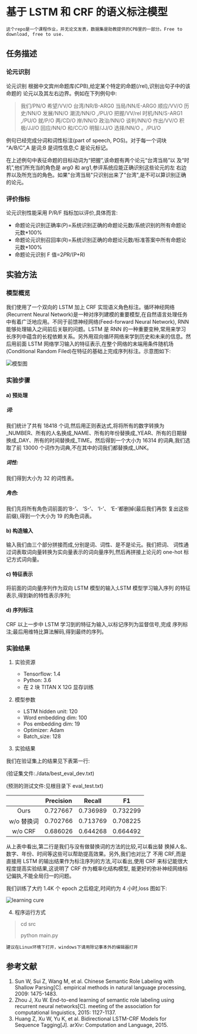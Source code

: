 # 基于 LSTM 和 CRF 的语义标注模型

```这个repo是一个课程作业，并无论文发表，数据集是助教提供的CPB里的一部分。Free to download, free to use.```

## 任务描述

### 论元识别

论元识别
根据中文宾州命题库(CPB),给定某个特定的命题(/rel),识别出句子中的该命题的
论元以及其左右边界。例如在下列例句中:

> 我们/PN/O 希望/VV/O 台湾/NR/B-ARG0 当局/NN/E-ARG0 顺应/VV/O 历史/NN/O
发展/NN/O 潮流/NN/O ,/PU/O 把握/VV/rel 时机/NN/S-ARG1 ,/PU/O 就/P/O
两/CD/O 岸/NN/O 政治/NN/O 谈判/NN/O 作出/VV/O 积极/JJ/O 回应/NN/O 和/CC/O
明智/JJ/O 选择/NN/O 。/PU/O

例句已经完成分词和词性标注(part of speech, POS)。对于每一个词块
“A/B/C”,A 是词;B 是词性信息;C 是论元标记。

在上述例句中表征命题的目标动词为“把握”,该命题有两个论元“台湾当局”以
及“时机”,他们所充当的角色是 arg0 和 arg1,参评系统应能正确识别这些论元的左
右边界以及所充当的角色。如果"台湾当局"只识别出来了"台湾",是不可以算识别正确
的论元。

### 评价指标

论元识别性能采用 P/R/F 指标加以评价,具体而言:

* 命题论元识别正确率(P)=系统识别正确的命题论元数/系统识别的所有命题论元数*100%
* 命题论元识别召回率(R)=系统识别正确的命题论元数/标准答案中所有命题论元数*100%
* 命题论元识别 F 值=2*P*R/(P+R)

## 实验方法

### 模型概览

我们使用了一个双向的 LSTM 加上 CRF 实现语义角色标注。循环神经网络(Recurrent Neural Network)是一种对序列建模的重要模型,在自然语言处理任务中有着广泛地应用。不同于前馈神经网络(Feed-forward Neural Network), RNN 能够处理输入之间前后关联的问题。LSTM 是 RNN 的一种重要变种,常用来学习长序列中蕴含的长程依赖关系。另外用双向循环网络来学到历史和未来的信息。然后用前面 LSTM 网络学习输入的特征表示,在整个网络的末端用条件随机场(Conditional Random Filed)在特征的基础上完成序列标注。示意图如下:

![模型图](./pic/pic1.png "模型图")

### 实验步骤

#### a) 预处理
##### 词:
我们统计了共有 18418 个词,然后用正则表达式,将将所有的数字转换为_NUMBER、所有的人名换成_NAME、所有的年份替换成_YEAR、所有的日期替换成_DAY、所有的时间替换成_TIME。然后得到一个大小为 16314 的词典,我们选取了前 13000 个词作为词典,不在其中的词我们都替换成_UNK。

##### 词性:
我们得到大小为 32 的词性表。

##### 角色:
我们先将所有角色词前面的‘B-’、
‘S-’、
‘I-’、
‘E-’都删掉(最后我们再恢
复出这些前缀),得到一个大小为 19 的角色词表。


#### b) 构造输入
输入我们由三个部分拼接而成,分别是词、词性、是不是论元。我们把词、
词性通过词表取词向量转换为实向量表示的词向量序列,然后再拼接上论元的
one-hot 标记方式词向量。
#### c) 特征表示
将前面的词向量序列作为双向 LSTM 模型的输入;LSTM 模型学习输入序列
的特征表示,得到新的特性表示序列;

#### d) 序列标注
CRF 以上一步中 LSTM 学习到的特征为输入,以标记序列为监督信号,完成
序列标注;最后用维特比算法解码,得到最终的序列。

### 实验结果

1. 实验资源
    * Tensorflow: 1.4
    * Python: 3.6
    * 在 2 块 TITAN X 12G 显存训练

2. 模型参数
	* LSTM hidden unit: 120
	* Word embedding dim: 100
	* Pos embedding dim: 19
	* Optimizer: Adam
	* Batch_size: 128

3. 实验结果

我们在验证集上的结果见下表第一行:

(验证集文件:./data/best_eval_dev.txt)

(预测的测试文件:见根目录下 eval_test.txt)

|   | Precision | Recall | F1 |
| :----: | :----: | :----: | :----: |
| Ours | 0.727667 | 0.736989 | 0.732299 |
| w/o 替换词 | 0.702766 | 0.713769 | 0.708225 |
| w/o CRF | 0.686026 | 0.644268 | 0.664492 |

从上表中看出,第二行是我们与没有做替换词的方法的比较,可以看出替
换掉人名、数字、年份、时间等这些可以帮助提高效果。另外,我们也对比了
不用 CRF,而是直接用 LSTM 的输出结果作为标注序列的方法,可以看出,使用 CRF 来标记能很大程度提高实验结果,这说明了 CRF 作为概率化结构模型,
能更好的弥补神经网络标记偏执,不能全局归一的问题。

我们训练了大约 1.4K 个 epoch 之后稳定,时间约为 4 小时,loss 图如下:

![learning cure](./pic/pic2.png)




4. 程序运行方式

> cd src
> 
> python main.py

```建议在Linux环境下打开，windows下请用除记事本外的编辑器打开```




## 参考文献
1. Sun W, Sui Z, Wang M, et al. Chinese Semantic Role Labeling with Shallow
Parsing[C]. empirical methods in natural language processing, 2009: 1475-1483.
2. Zhou J, Xu W. End-to-end learning of semantic role labeling using recurrent
neural networks[C]. meeting of the association for computational linguistics,
2015: 1127-1137.
3. Huang Z, Xu W, Yu K, et al. Bidirectional LSTM-CRF Models for Sequence
Tagging[J]. arXiv: Computation and Language, 2015.





